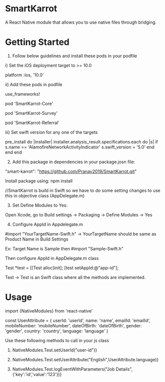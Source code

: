 # SmartKarrot

A React Native module that allows you to use native files through bridging.

# Getting Started

1) Follow below guidelines and install these pods in your podfile 

i) Set the iOS deployment target to >= 10.0

platform :ios, '10.0'

ii) Add these pods in podfile

use_frameworks!

pod 'SmartKarrot-Core'

pod 'SmartKarrot-Survey'

pod 'SmartKarrot-Referral'


iii) Set swift version for any one of the targets

pre_install do |installer|
	installer.analysis_result.specifications.each do |s|
        if s.name == 'AlamofireNetworkActivityIndicator'
            s.swift_version = '5.0'
        end
    end
end


2) Add this package in dependencies in your package.josn file:

"smart-karrot": "https://github.com/Pranay2019/SmartKarrot.git"

Install package using: npm install

//SmartKarrot is build in Swift so we have to do some setting changes to use this in objective class (AppDelegate.m)

3) Set Define Modules to Yes:

Open Xcode, go to Build settings -> Packaging -> Define Modules -> Yes

4) Configure AppId in Appdelegate.m

#import "YourTargetName-Swift.h" -> YourTargetName should be same as Product Name in Build Settings

Ex: Target Name is Sample then #import "Sample-Swift.h"

Then configure AppId in AppDelegate.m class

Test *test = [[Test alloc]init];
  [test setAppId:@"app-id"];
  
  Test -> Test is an Swift class where all the methods are implemented.

# Usage

import {NativeModules} from 'react-native'

const UserAttribute  = {
  userId: 'userId',
  name: 'name',
  emailId: 'emailId',
  mobileNumber: 'mobileNumber',
  dateOfBirth: 'dateOfBirth',
  gender: 'gender',
  country: 'country',
  language: 'language'
}

Use these following methods to call in your js class

1) NativeModules.Test.setUserId("user-id")}

2) NativeModules.Test.setUserAttribute("English",UserAttribute.language)}

3) NativeModules.Test.logEventWithParameters("Job Details",{'key':'id','value':'123'})}
